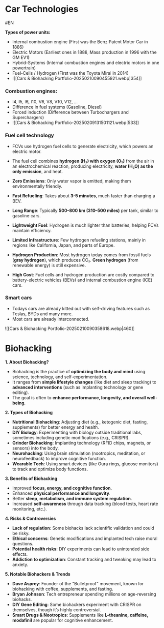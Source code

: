 # Car Technologies
#EN 


**Types of power units:**
- Internal combustion engine (First was the Benz Patent Motor Car in 1886)
- Electric Motors (Earliest ones in 1888, Mass production in 1996 with the GM EV1)
- Hybrid-Systems (Internal combustion engines and electric motors in one powertrain)
- Fuel-Cells / Hydrogen (First was the Toyota Mirai in 2014)
- ![[Cars & Biohacking Portfolio-20250210090455921.webp|354]]

### Combustion engines:

- I4, I5, I6, I10, V6, V8, V10, V12, ...
- Difference in fuel systems (Gasoline, Diesel)
- Forced induction (Difference between Turbochargers and Superchargers)
- ![[Cars & Biohacking Portfolio-20250209131501121.webp|533]]

### Fuel cell technology

- FCVs use hydrogen fuel cells to generate electricity, which powers an electric motor.
- The fuel cell combines **hydrogen (H₂) with oxygen (O₂)** from the air in an electrochemical reaction, producing electricity, **water (H₂O) as the only emission**, and heat.
  
- **Zero Emissions**: Only water vapor is emitted, making them environmentally friendly.
- **Fast Refueling**: Takes about **3-5 minutes**, much faster than charging a BEV.
- **Long Range**: Typically **500–800 km (310–500 miles)** per tank, similar to gasoline cars.
- **Lightweight Fuel**: Hydrogen is much lighter than batteries, helping FCVs maintain efficiency.
  
- **Limited Infrastructure**: Few hydrogen refueling stations, mainly in regions like California, Japan, and parts of Europe.
- **Hydrogen Production**: Most hydrogen today comes from fossil fuels (**gray hydrogen**), which produces CO₂. **Green hydrogen** (from renewable energy) is still expensive.
- **High Cost**: Fuel cells and hydrogen production are costly compared to battery-electric vehicles (BEVs) and internal combustion engine (ICE) cars.
  

### Smart cars

- Todays cars are already kitted out with self-driving features such as Teslas, BYDs and many more.
- Most cars are already interconnected.

![[Cars & Biohacking Portfolio-20250210090358618.webp|460]]

# Biohacking

 **1. About Biohacking?**
- Biohacking is the practice of **optimizing the body and mind** using science, technology, and self-experimentation.
- It ranges from **simple lifestyle changes** (like diet and sleep tracking) to **advanced interventions** (such as implanting technology or gene editing).
- The goal is often to **enhance performance, longevity, and overall well-being**.

 **2. Types of Biohacking**
- **Nutritional Biohacking**: Adjusting diet (e.g., ketogenic diet, fasting, supplements) for better energy and health.
- **DIY Biology**: Experimenting with biology outside traditional labs, sometimes including genetic modifications (e.g., CRISPR).
- **Grinder Biohacking**: Implanting technology (RFID chips, magnets, or sensors) into the body.
- **Neurohacking**: Using brain stimulation (nootropics, meditation, or neurofeedback) to improve cognitive function.
- **Wearable Tech**: Using smart devices (like Oura rings, glucose monitors) to track and optimize body functions.

 **3. Benefits of Biohacking**
- Improved **focus, energy, and cognitive function**.
- Enhanced **physical performance and longevity**.
- Better **sleep, metabolism, and immune system regulation**.
- Increased **self-awareness** through data tracking (blood tests, heart rate monitoring, etc.).

 **4. Risks & Controversies**
- **Lack of regulation**: Some biohacks lack scientific validation and could be risky.
- **Ethical concerns**: Genetic modifications and implanted tech raise moral questions.
- **Potential health risks**: DIY experiments can lead to unintended side effects.
- **Addiction to optimization**: Constant tracking and tweaking may lead to anxiety.

 **5. Notable Biohackers & Trends**
- **Dave Asprey**: Founder of the "Bulletproof" movement, known for biohacking with coffee, supplements, and fasting.
- **Bryan Johnson**: Tech entrepreneur spending millions on age-reversing biohacks.
- **DIY Gene Editing**: Some biohackers experiment with CRISPR on themselves, though it’s highly controversial.
- **Smart Drugs & Nootropics**: Supplements like **L-theanine, caffeine, modafinil** are popular for cognitive enhancement.